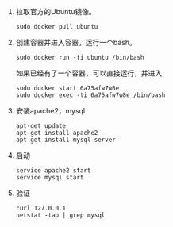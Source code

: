 1. 拉取官方的Ubuntu镜像。

   `sudo docker pull ubuntu`

2. 创建容器并进入容器，运行一个bash。

   `sudo docker run -ti ubuntu /bin/bash`

   如果已经有了一个容器，可以直接运行，并进入

   ```
   sudo docker start 6a75afw7w8e
   sudo docker exec -ti 6a75afw7w8e /bin/bash
   ```

3. 安装apache2，mysql

   ```
   apt-get update
   apt-get install apache2
   apt-get install mysql-server
   ```

4. 启动

   ```
   service apache2 start
   service mysql start
   ```

5. 验证

   ```
   curl 127.0.0.1
   netstat -tap | grep mysql
   ```

   ​

